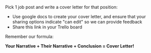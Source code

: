 Pick 1 job post and write a cover letter for that position:

* Use google docs to create your cover letter, and ensure that your sharing options indicate "can edit" so we can provide feedback
* Share this link in your Trello board

Remember our formula: 

**Your Narrative + Their Narrative + Conclusion = Cover Letter!**
